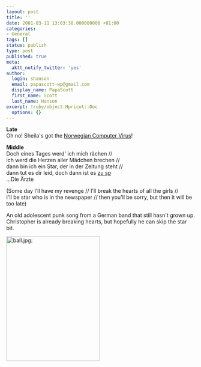 ```yaml
---
layout: post
title: ''
date: 2001-03-11 13:03:30.000000000 +01:00
categories:
- General
tags: []
status: publish
type: post
published: true
meta:
  aktt_notify_twitter: 'yes'
author:
  login: shanson
  email: papascott-wp@gmail.com
  display_name: PapaScott
  first_name: Scott
  last_name: Hanson
excerpt: !ruby/object:Hpricot::Doc
  options: {}
---
```

<p><b>Late</b><br />
Oh no! Sheila's got the <a href="http://sheila.inessential.com/2001/03/10">Norwegian Computer Virus</a>!</p>
<p><b>Middle</b><br />
Doch eines Tages werd' ich mich rächen //<br />
ich werd die Herzen aller Mädchen brechen //<br />
dann bin ich ein Star, der in der Zeitung steht //<br />
dann tut es dir leid, doch dann ist es <a href="http://mode.exit.mytoday.de/jb-3/loadz/lirixall/a/arzte_z.htm">zu sp</a><br />
...Die Ärzte</p>
<p>(Some day I'll have my revenge // I'll break the hearts of all the girls //<br />
I'll be star who is in the newspaper // then you'll be sorry, but then it will be too late)</p>
<p>An old adolescent punk song from a German band that still hasn't grown up. Christopher is already breaking hearts, but hopefully he can skip the star bit.</p>
<p><img src="http://www.papascott.de/wordpress/wp-content/uploads/2001/03/ball.jpg" height="332" width="249" border="0" alt="ball.jpg: " /></p>
